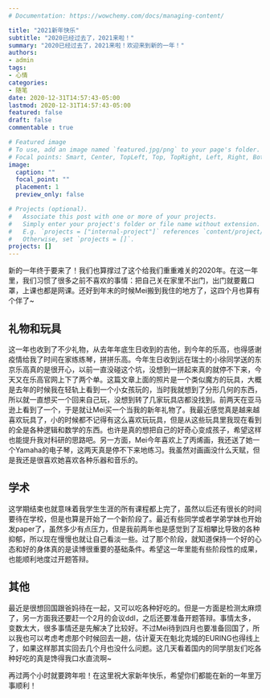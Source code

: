 ```yaml
---
# Documentation: https://wowchemy.com/docs/managing-content/

title: "2021新年快乐"
subtitle: "2020已经过去了，2021来啦！"
summary: "2020已经过去了，2021来啦！欢迎来到新的一年！"
authors:
- admin
tags: 
- 心情
categories: 
- 随笔
date: 2020-12-31T14:57:43-05:00
lastmod: 2020-12-31T14:57:43-05:00
featured: false
draft: false
commentable : true

# Featured image
# To use, add an image named `featured.jpg/png` to your page's folder.
# Focal points: Smart, Center, TopLeft, Top, TopRight, Left, Right, BottomLeft, Bottom, BottomRight.
image:
  caption: ""
  focal_point: ""
  placement: 1
  preview_only: false

# Projects (optional).
#   Associate this post with one or more of your projects.
#   Simply enter your project's folder or file name without extension.
#   E.g. `projects = ["internal-project"]` references `content/project/deep-learning/index.md`.
#   Otherwise, set `projects = []`.
projects: []
---
```


新的一年终于要来了！我们也算撑过了这个给我们重重难关的2020年。在这一年里，我们习惯了很多之前不喜欢的事情：把自己关在家里不出门，出门就要戴口罩，上课也都是网课。还好到年末的时候Mei搬到我住的地方了，这四个月也算有个伴了~

## 礼物和玩具

这一年也收到了不少礼物，从去年年底生日收到的吉他，到今年的乐高，也得感谢疫情给我了时间在家练练琴，拼拼乐高。今年生日收到远在瑞士的小徐同学送的东京乐高真的是很开心，以前一直没碰这个坑，没想到一拼起来真的就停不下来，今天又在乐高官网上下了两个单。这篇文章上面的照片是一个类似魔方的玩具，大概是去年的时候我在轻轨上看到一个小女孩玩的，当时我就想到了分形几何的东西，所以就一直想买一个回来自己玩，没想到转了几家玩具店都没找到。前两天在亚马逊上看到了一个，于是就让Mei买一个当我的新年礼物了。我最近感觉真是越来越喜欢玩具了，小的时候都不记得有这么喜欢玩玩具，但是从这些玩具里我现在看到的全是各种逻辑和数学的东西。也许是真的想把自己的好奇心变成孩子，希望这样也能提升我对科研的思路吧。另一方面，Mei今年喜欢上了丙烯画，我还送了她一个Yamaha的电子琴，这两天真是停不下来地练习。我虽然对画画没什么天赋，但是我还是很喜欢她喜欢各种乐器和音乐的。

## 学术

这学期结束也就意味着我学生生涯的所有课程都上完了，虽然以后还有很长的时间要待在学校，但是也算是开始了一个新阶段了。最近有些同学或者学弟学妹也开始发paper了，虽然多少有点压力，但是我前两年也是感觉到了互相攀比导致的各种抑郁，所以现在慢慢也就让自己看淡一些。过了那个阶段，就知道保持一个好的心态和好的身体真的是读博很重要的基础条件。希望这一年里能有些阶段性的成果，也能顺利地度过开题答辩。

## 其他

最近是很想回国跟爸妈待在一起，又可以吃各种好吃的。但是一方面是检测太麻烦了，另一方面我还要赶一个2月的会议ddl，之后还要准备开题答辩。事情太多，变数太大，很多事情还是先解决了比较好。不过Mei待到四月也要准备回国了，所以我也可以考虑考虑那个时候回去一趟，估计夏天在魁北克城的EURING也得线上了，如果这样那其实回去几个月也没什么问题。这几天看着国内的同学朋友们吃各种好吃的真是馋得我口水直流啊~

再过两个小时就要跨年啦！在这里祝大家新年快乐，希望你们都能在新的一年里万事顺利！